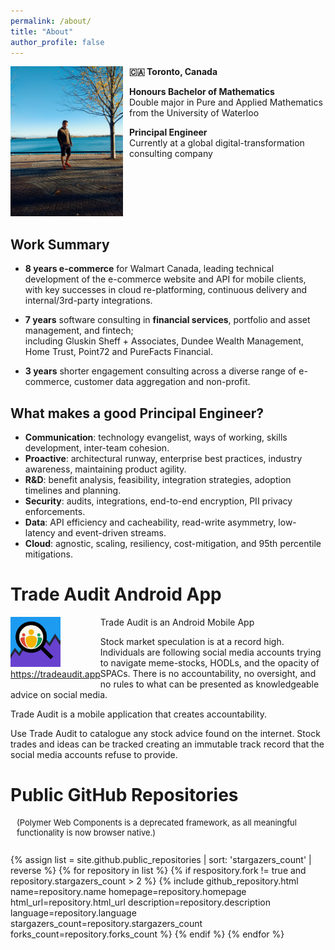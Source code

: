 ```yaml
---
permalink: /about/
title: "About"
author_profile: false
---
```


<div style="float:left;margin-right:10px;">
  <img height="240" width="180" src="/assets/images/about_full.jpg" alt="Steven Skelton">
</div>

**🇨🇦 Toronto, Canada**

**Honours Bachelor of Mathematics**  
Double major in Pure and Applied Mathematics from the University of Waterloo

**Principal Engineer**  
Currently at a global digital-transformation consulting company
<br style="clear:left">

## Work Summary

- **8 years e-commerce** for Walmart Canada, leading technical development of the e-commerce website and API for mobile clients,
with key successes in cloud re-platforming, continuous delivery and internal/3rd-party integrations.

- **7 years** software consulting in **financial services**, portfolio and asset management, and fintech;  
including Gluskin Sheff + Associates, Dundee Wealth Management, Home Trust, Point72 and PureFacts Financial.

- **3 years** shorter engagement consulting across a diverse range of e-commerce, customer data aggregation and non-profit. 

## What makes a good Principal Engineer?

- **Communication**: technology evangelist, ways of working, skills development, inter-team cohesion.
- **Proactive**: architectural runway, enterprise best practices, industry awareness, maintaining product agility.
- **R&D**: benefit analysis, feasibility, integration strategies, adoption timelines and planning.
- **Security**: audits, integrations, end-to-end encryption, PII privacy enforcements.
- **Data**: API efficiency and cacheability, read-write asymmetry, low-latency and event-driven streams.
- **Cloud**: agnostic, scaling, resiliency, cost-mitigation, and 95th percentile mitigations.

# Trade Audit Android App

<div style="float:left">
 <img src="/assets/images/tradeaudit.png" title="Trade Audit Mobile App" style="width:80px" alt="Trade Audit"><br/>
 <a href="https://tradeaudit.app" target="_blank">https://tradeaudit.app</a>
</div>

Trade Audit is an Android Mobile App  


Stock market speculation is at a record high. Individuals are following social media accounts trying
to navigate meme-stocks, HODLs, and the opacity of SPACs. There is no accountability, no oversight, and 
 no rules to what can be presented as knowledgeable advice on social media.

Trade Audit is a mobile application that creates accountability.

Use Trade Audit to catalogue any stock advice found on the internet.  Stock trades and ideas can be tracked 
creating an immutable track record that the social media accounts refuse to provide.  


# Public GitHub Repositories

<p style="font-size:small;margin-left:10px;">(Polymer Web Components is a deprecated framework, as all meaningful functionality is now browser native.)</p>

<div style="display:flex;flex-wrap:wrap;-webkit-flex-wrap:wrap;list-style:none;padding-inline-start:0px;">

{% assign list = site.github.public_repositories | sort: 'stargazers_count' | reverse %}
{% for repository in list %}
{% if respository.fork != true and repository.stargazers_count > 2 %}
{%
  include github_repository.html
  name=repository.name
  homepage=repository.homepage
  html_url=repository.html_url
  description=repository.description
  language=repository.language
  stargazers_count=repository.stargazers_count
  forks_count=repository.forks_count
%}
{% endif %}
{% endfor %}
  
</div>
